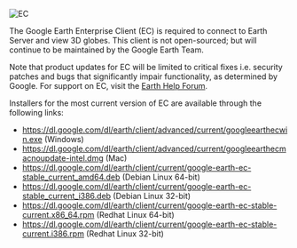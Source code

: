 ![EC](https://drive.google.com/a/google.com/uc?export=view&id=0B9uYVWZiNAG0WVA2M1Q5SkxLc1E)

The Google Earth Enterprise Client (EC) is required to connect to Earth Server and view 3D globes.  This client is not open-sourced; but will continue to be maintained by the Google Earth Team.  

Note that product updates for EC will be limited to critical fixes i.e. security patches and bugs that significantly impair functionality, as determined by Google.  For support on EC, visit the [Earth Help Forum](https://productforums.google.com/forum/#!categories/maps/google-earth).

Installers for the most current version of EC are available through the following links:
* https://dl.google.com/dl/earth/client/advanced/current/googleearthecwin.exe  (Windows)
* https://dl.google.com/dl/earth/client/advanced/current/googleearthecmacnoupdate-intel.dmg  (Mac)
* https://dl.google.com/dl/earth/client/current/google-earth-ec-stable_current_amd64.deb  (Debian Linux 64-bit)
* https://dl.google.com/dl/earth/client/current/google-earth-ec-stable_current_i386.deb  (Debian Linux 32-bit)
* https://dl.google.com/dl/earth/client/current/google-earth-ec-stable-current.x86_64.rpm  (Redhat Linux 64-bit)
* https://dl.google.com/dl/earth/client/current/google-earth-ec-stable-current.i386.rpm  (Redhat Linux 32-bit)
